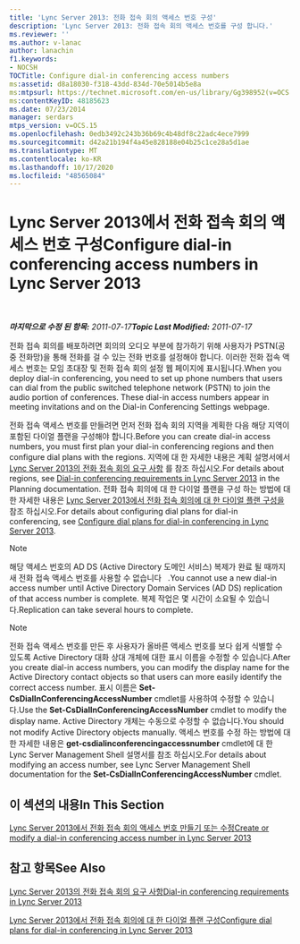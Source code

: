 ```yaml
---
title: 'Lync Server 2013: 전화 접속 회의 액세스 번호 구성'
description: 'Lync Server 2013: 전화 접속 회의 액세스 번호를 구성 합니다.'
ms.reviewer: ''
ms.author: v-lanac
author: lanachin
f1.keywords:
- NOCSH
TOCTitle: Configure dial-in conferencing access numbers
ms:assetid: d8a18030-f318-43dd-834d-70e5014b5e8a
ms:mtpsurl: https://technet.microsoft.com/en-us/library/Gg398952(v=OCS.15)
ms:contentKeyID: 48185623
ms.date: 07/23/2014
manager: serdars
mtps_version: v=OCS.15
ms.openlocfilehash: 0edb3492c243b36b69c4b48df8c22adc4ece7999
ms.sourcegitcommit: d42a21b194f4a45e828188e04b25c1ce28a5d1ae
ms.translationtype: MT
ms.contentlocale: ko-KR
ms.lasthandoff: 10/17/2020
ms.locfileid: "48565084"
---
```

# <a name="configure-dial-in-conferencing-access-numbers-in-lync-server-2013"></a><span data-ttu-id="8a162-103">Lync Server 2013에서 전화 접속 회의 액세스 번호 구성</span><span class="sxs-lookup"><span data-stu-id="8a162-103">Configure dial-in conferencing access numbers in Lync Server 2013</span></span>

<div data-xmlns="http://www.w3.org/1999/xhtml">

<div class="topic" data-xmlns="http://www.w3.org/1999/xhtml" data-msxsl="urn:schemas-microsoft-com:xslt" data-cs="https://msdn.microsoft.com/">

<div data-asp="https://msdn2.microsoft.com/asp">



</div>

<div id="mainSection">

<div id="mainBody">

<span> </span>

<span data-ttu-id="8a162-104">_**마지막으로 수정 된 항목:** 2011-07-17_</span><span class="sxs-lookup"><span data-stu-id="8a162-104">_**Topic Last Modified:** 2011-07-17_</span></span>

<span data-ttu-id="8a162-p101">전화 접속 회의를 배포하려면 회의의 오디오 부분에 참가하기 위해 사용자가 PSTN(공중 전화망)을 통해 전화를 걸 수 있는 전화 번호를 설정해야 합니다. 이러한 전화 접속 액세스 번호는 모임 초대장 및 전화 접속 회의 설정 웹 페이지에 표시됩니다.</span><span class="sxs-lookup"><span data-stu-id="8a162-p101">When you deploy dial-in conferencing, you need to set up phone numbers that users can dial from the public switched telephone network (PSTN) to join the audio portion of conferences. These dial-in access numbers appear in meeting invitations and on the Dial-in Conferencing Settings webpage.</span></span>

<span data-ttu-id="8a162-107">전화 접속 액세스 번호를 만들려면 먼저 전화 접속 회의 지역을 계획한 다음 해당 지역이 포함된 다이얼 플랜을 구성해야 합니다.</span><span class="sxs-lookup"><span data-stu-id="8a162-107">Before you can create dial-in access numbers, you must first plan your dial-in conferencing regions and then configure dial plans with the regions.</span></span> <span data-ttu-id="8a162-108">지역에 대 한 자세한 내용은 계획 설명서에서 [Lync Server 2013의 전화 접속 회의 요구 사항](lync-server-2013-dial-in-conferencing-requirements.md) 를 참조 하십시오.</span><span class="sxs-lookup"><span data-stu-id="8a162-108">For details about regions, see [Dial-in conferencing requirements in Lync Server 2013](lync-server-2013-dial-in-conferencing-requirements.md) in the Planning documentation.</span></span> <span data-ttu-id="8a162-109">전화 접속 회의에 대 한 다이얼 플랜을 구성 하는 방법에 대 한 자세한 내용은 [Lync Server 2013에서 전화 접속 회의에 대 한 다이얼 플랜 구성을](lync-server-2013-configure-dial-plans-for-dial-in-conferencing.md)참조 하십시오.</span><span class="sxs-lookup"><span data-stu-id="8a162-109">For details about configuring dial plans for dial-in conferencing, see [Configure dial plans for dial-in conferencing in Lync Server 2013](lync-server-2013-configure-dial-plans-for-dial-in-conferencing.md).</span></span>

<div>


> [!NOTE]  
> <span data-ttu-id="8a162-110">해당 액세스 번호의 AD DS (Active Directory 도메인 서비스) 복제가 완료 될 때까지 새 전화 접속 액세스 번호를 사용할 수 없습니다 &nbsp; .</span><span class="sxs-lookup"><span data-stu-id="8a162-110">You cannot use a new dial-in access number until Active Directory Domain Services (AD&nbsp;DS) replication of that access number is complete.</span></span> <span data-ttu-id="8a162-111">복제 작업은 몇 시간이 소요될 수 있습니다.</span><span class="sxs-lookup"><span data-stu-id="8a162-111">Replication can take several hours to complete.</span></span>



</div>

<div>


> [!NOTE]  
> <span data-ttu-id="8a162-112">전화 접속 액세스 번호를 만든 후 사용자가 올바른 액세스 번호를 보다 쉽게 식별할 수 있도록 Active Directory 대화 상대 개체에 대한 표시 이름을 수정할 수 있습니다.</span><span class="sxs-lookup"><span data-stu-id="8a162-112">After you create dial-in access numbers, you can modify the display name for the Active Directory contact objects so that users can more easily identify the correct access number.</span></span> <span data-ttu-id="8a162-113">표시 이름은 <STRONG>Set-CsDialInConferencingAccessNumber</STRONG> cmdlet를 사용하여 수정할 수 있습니다.</span><span class="sxs-lookup"><span data-stu-id="8a162-113">Use the <STRONG>Set-CsDialInConferencingAccessNumber</STRONG> cmdlet to modify the display name.</span></span> <span data-ttu-id="8a162-114">Active Directory 개체는 수동으로 수정할 수 없습니다.</span><span class="sxs-lookup"><span data-stu-id="8a162-114">You should not modify Active Directory objects manually.</span></span> <span data-ttu-id="8a162-115">액세스 번호를 수정 하는 방법에 대 한 자세한 내용은 <STRONG>get-csdialinconferencingaccessnumber</STRONG> cmdlet에 대 한 Lync Server Management Shell 설명서를 참조 하십시오.</span><span class="sxs-lookup"><span data-stu-id="8a162-115">For details about modifying an access number, see Lync Server Management Shell documentation for the <STRONG>Set-CsDialInConferencingAccessNumber</STRONG> cmdlet.</span></span>



</div>

<div>

## <a name="in-this-section"></a><span data-ttu-id="8a162-116">이 섹션의 내용</span><span class="sxs-lookup"><span data-stu-id="8a162-116">In This Section</span></span>

[<span data-ttu-id="8a162-117">Lync Server 2013에서 전화 접속 회의 액세스 번호 만들기 또는 수정</span><span class="sxs-lookup"><span data-stu-id="8a162-117">Create or modify a dial-in conferencing access number in Lync Server 2013</span></span>](lync-server-2013-create-or-modify-a-dial-in-conferencing-access-number.md)

</div>

<div>

## <a name="see-also"></a><span data-ttu-id="8a162-118">참고 항목</span><span class="sxs-lookup"><span data-stu-id="8a162-118">See Also</span></span>


[<span data-ttu-id="8a162-119">Lync Server 2013의 전화 접속 회의 요구 사항</span><span class="sxs-lookup"><span data-stu-id="8a162-119">Dial-in conferencing requirements in Lync Server 2013</span></span>](lync-server-2013-dial-in-conferencing-requirements.md)  


[<span data-ttu-id="8a162-120">Lync Server 2013에서 전화 접속 회의에 대 한 다이얼 플랜 구성</span><span class="sxs-lookup"><span data-stu-id="8a162-120">Configure dial plans for dial-in conferencing in Lync Server 2013</span></span>](lync-server-2013-configure-dial-plans-for-dial-in-conferencing.md)  
  

</div>

</div>

<span> </span>

</div>

</div>

</div>

